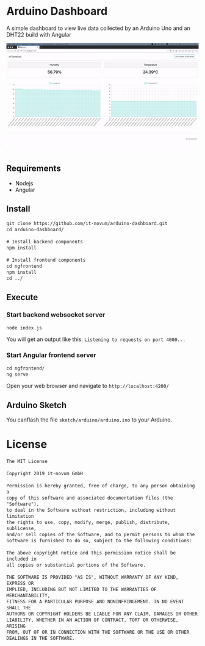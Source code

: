 # Arduino Dashboard
A simple dashboard to view live data collected by an Arduino Uno and an DHT22 build with Angular

![Live Arduino Dashboard](dashboard.gif?raw=true "Live Arduino Dashboard based on Angular")

## Requirements
 - Nodejs
 - Angular 

## Install
```
git clone https://github.com/it-novum/arduino-dashboard.git
cd arduino-dashboard/

# Install backend components
npm install

# Install frontend components
cd ngfrontend
npm install
cd ../
```

## Execute

### Start backend websocket server
```
node index.js
```

You will get an output like this: `Listening to requests on port 4000...`

### Start Angular frontend server
```
cd ngfrontend/
ng serve
```

Open your web browser and navigate to `http://localhost:4200/`

## Arduino Sketch
You canflash the file `sketch/arduino/arduino.ino` to your Arduino.

# License

```
The MIT License

Copyright 2019 it-novum GmbH

Permission is hereby granted, free of charge, to any person obtaining a
copy of this software and associated documentation files (the "Software"),
to deal in the Software without restriction, including without limitation
the rights to use, copy, modify, merge, publish, distribute, sublicense,
and/or sell copies of the Software, and to permit persons to whom the
Software is furnished to do so, subject to the following conditions:

The above copyright notice and this permission notice shall be included in
all copies or substantial portions of the Software.

THE SOFTWARE IS PROVIDED "AS IS", WITHOUT WARRANTY OF ANY KIND, EXPRESS OR
IMPLIED, INCLUDING BUT NOT LIMITED TO THE WARRANTIES OF MERCHANTABILITY,
FITNESS FOR A PARTICULAR PURPOSE AND NONINFRINGEMENT. IN NO EVENT SHALL THE
AUTHORS OR COPYRIGHT HOLDERS BE LIABLE FOR ANY CLAIM, DAMAGES OR OTHER
LIABILITY, WHETHER IN AN ACTION OF CONTRACT, TORT OR OTHERWISE, ARISING
FROM, OUT OF OR IN CONNECTION WITH THE SOFTWARE OR THE USE OR OTHER
DEALINGS IN THE SOFTWARE.
```
